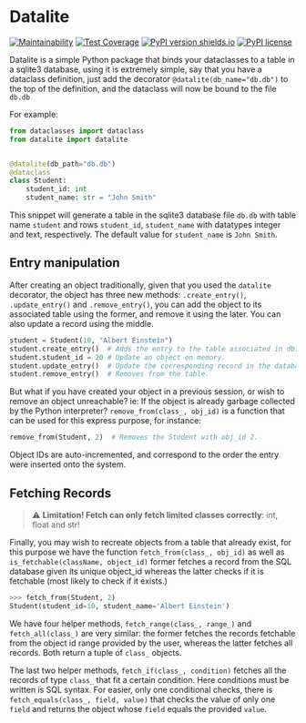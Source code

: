 # Datalite

[![Maintainability](https://api.codeclimate.com/v1/badges/9d4ce56bfbd3b63649be/maintainability)](https://codeclimate.com/github/ambertide/datalite/maintainability)
[![Test Coverage](https://api.codeclimate.com/v1/badges/9d4ce56bfbd3b63649be/test_coverage)](https://codeclimate.com/github/ambertide/datalite/test_coverage)
[![PyPI version shields.io](https://img.shields.io/pypi/v/datalite.svg)](https://pypi.python.org/pypi/datalite/)
[![PyPI license](https://img.shields.io/pypi/l/datalite.svg)](https://pypi.python.org/pypi/datalite/)

Datalite is a simple Python
package that binds your dataclasses to a table in a sqlite3 database,
using it is extremely simple, say that you have a dataclass definition,
just add the decorator `@datalite(db_name="db.db")` to the top of the
definition, and the dataclass will now be bound to the file `db.db`

For example:

```python
from dataclasses import dataclass
from datalite import datalite


@datalite(db_path="db.db")
@dataclass
class Student:
    student_id: int
    student_name: str = "John Smith"
```

This snippet will generate a table in the sqlite3 database file `db.db` with
table name `student` and rows `student_id`, `student_name` with datatypes
integer and text, respectively. The default value for `student_name` is
`John Smith`.

## Entry manipulation

After creating an object traditionally, given that you used the `datalite` decorator,
the object has three new methods: `.create_entry()`, `.update_entry()`
and `.remove_entry()`, you can add the object to its associated table 
using the former, and remove it using the later. You can also update a record using
the middle.

```python
student = Student(10, "Albert Einstein")
student.create_entry()  # Adds the entry to the table associated in db.db.
student.student_id = 20 # Update an object on memory.
student.update_entry()  # Update the corresponding record in the database.
student.remove_entry()  # Removes from the table.
```

But what if you have created your object in a previous session, or wish
to remove an object unreachable? ie: If the object is already garbage 
collected by the Python interpreter? `remove_from(class_, obj_id)` is
a function that can be used for this express purpose, for instance:

```python
remove_from(Student, 2)  # Removes the Student with obj_id 2.
```

Object IDs are auto-incremented, and correspond to the order the entry were
inserted onto the system.

## Fetching Records
> :warning: **Limitation! Fetch can only fetch limited classes correctly**: int, float and str!

Finally, you may wish to recreate objects from a table that already exist, for
this purpose we have the function `fetch_from(class_, obj_id)` as well
as `is_fetchable(className, object_id)` former fetches a record from the
SQL database given its unique object_id  whereas the latter checks if it 
is fetchable (most likely to check if it exists.)

```python
>>> fetch_from(Student, 2)
Student(student_id=10, student_name='Albert Einstein')
```

We have four helper methods, `fetch_range(class_, range_)` and
`fetch_all(class_)` are very similar: the former fetches the records
fetchable from the object id range provided by the user, whereas the
latter fetches all records. Both return a tuple of `class_` objects.

The last two helper methods, `fetch_if(class_, condition)` fetches all
the records of type `class_` that fit a certain condition. Here conditions
must be written is SQL syntax. For easier, only one conditional checks, there
is `fetch_equals(class_, field, value)` that checks the value of only one `field`
and returns the object whose `field` equals the provided `value`.